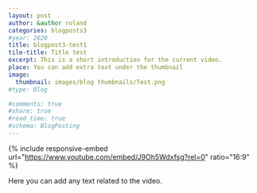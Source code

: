```yaml
---
layout: post
author: &author roland
categories: blogposts3
#year: 2020
title: blogpost3-test1
tile-title: Title test
excerpt: This is a short introduction for the current video.
place: You can add extra text under the thumbnail
image:
  thumbnail: images/blog thumbnails/Test.png
#type: Blog

#comments: true
#share: true
#read_time: true
#schema: BlogPosting
---
```


{% include responsive-embed url="https://www.youtube.com/embed/J9Oh5Wdxfsg?rel=0" ratio="16:9" %}

Here you can add any text related to the video.